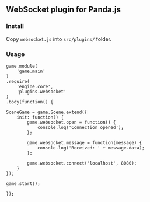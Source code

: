 ## WebSocket plugin for Panda.js

### Install

Copy `websocket.js` into `src/plugins/` folder.

### Usage

    game.module(
        'game.main'
    )
    .require(
        'engine.core',
        'plugins.websocket'
    )
    .body(function() {

    SceneGame = game.Scene.extend({
        init: function() {
            game.websocket.open = function() {
                console.log('Connection opened');
            };

            game.websocket.message = function(message) {
                console.log('Received: ' + message.data);
            };

            game.websocket.connect('localhost', 8080);
        }
    });

    game.start();

    });